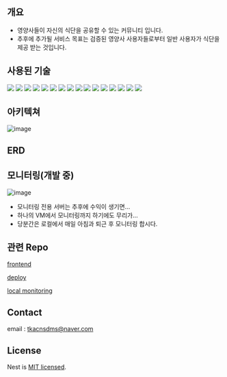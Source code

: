 ## 개요
- 영양사들이 자신의 식단을 공유할 수 있는 커뮤니티 입니다.
- 추후에 추가될 서비스 목표는 검증된 영양사 사용자들로부터 일반 사용자가 식단을 제공 받는 것입니다.


## 사용된 기술
<img src="https://img.shields.io/badge/typescript-3178C6?style=for-the-badge&logo=typescript&logoColor=white"> <img src="https://img.shields.io/badge/nestjs-E0234E?style=for-the-badge&logo=nestjs&logoColor=white">
<img src="https://img.shields.io/badge/javascript-F7DF1E?style=for-the-badge&logo=javascript&logoColor=white">
<img src="https://img.shields.io/badge/react-61DAFB?style=for-the-badge&logo=react&logoColor=white">
<img src="https://img.shields.io/badge/postgresql-4169E1?style=for-the-badge&logo=postgresql&logoColor=white">
<img src="https://img.shields.io/badge/docker-2496ED?style=for-the-badge&logo=docker&logoColor=white">
<img src="https://img.shields.io/badge/nginx-009639?style=for-the-badge&logo=nginx&logoColor=white">
<img src="https://img.shields.io/badge/passport-34E27A?style=for-the-badge&logo=passport&logoColor=white">
<img src="https://img.shields.io/badge/microsoftazure-0078D4?style=for-the-badge&logo=microsoftazure&logoColor=white">
<img src="https://img.shields.io/badge/confluence-172B4D?style=for-the-badge&logo=confluence&logoColor=white">
<img src="https://img.shields.io/badge/dotenv-ECD53F?style=for-the-badge&logo=dotenv&logoColor=white">
<img src="https://img.shields.io/badge/jest-C21325?style=for-the-badge&logo=jest&logoColor=white">
<img src="https://img.shields.io/badge/logstash-005571?style=for-the-badge&logo=logstash&logoColor=white">
<img src="https://img.shields.io/badge/elasticsearch-005571?style=for-the-badge&logo=elasticsearch&logoColor=white">
<img src="https://img.shields.io/badge/kibana-005571?style=for-the-badge&logo=kibana&logoColor=white">
<img src="https://img.shields.io/badge/githubactions-2088FF?style=for-the-badge&logo=githubactions&logoColor=white">


## 아키텍쳐
![image](https://github.com/RunningLearner/RecipeSoupApi/assets/97277365/fd6098c5-04d9-4132-b324-f29858865e87)

## ERD

## 모니터링(개발 중)
![image](https://github.com/RunningLearner/RecipeSoupApi/assets/97277365/5447da48-19bc-4db0-8ffe-0edfcbaeb72f)
- 모니터링 전용 서버는 추후에 수익이 생기면...
- 하나의 VM에서 모니터링까지 하기에도 무리가...
- 당분간은 로컬에서 매일 아침과 퇴근 후 모니터링 합시다.

## 관련 Repo
[frontend](https://github.com/isjennifer/MyFoodChart)

[deploy](https://github.com/RunningLearner/SetupRecipeSoup)

[local monitoring](https://github.com/RunningLearner/docker_elk)

## Contact
email : tkacnsdms@naver.com

## License

Nest is [MIT licensed](LICENSE).
